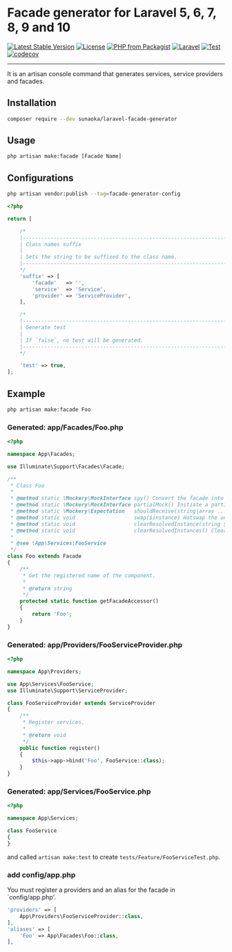 # Facade generator for Laravel 5, 6, 7, 8, 9 and 10

[![Latest Stable Version](https://poser.pugx.org/sunaoka/laravel-facade-generator/v/stable)](https://packagist.org/packages/sunaoka/laravel-facade-generator)
[![License](https://poser.pugx.org/sunaoka/laravel-facade-generator/license)](https://packagist.org/packages/sunaoka/laravel-facade-generator)
[![PHP from Packagist](https://img.shields.io/packagist/php-v/sunaoka/laravel-facade-generator)](composer.json)
[![Laravel](https://img.shields.io/badge/laravel-5.x%20%7C%206.x%20%7C%207.x%20%7C%208.x%20%7C%209.x%20%7C%2010.x-red)](https://laravel.com/)
[![Test](https://github.com/sunaoka/laravel-facade-generator/actions/workflows/test.yml/badge.svg)](https://github.com/sunaoka/laravel-facade-generator/actions/workflows/test.yml)
[![codecov](https://codecov.io/gh/sunaoka/laravel-facade-generator/branch/develop/graph/badge.svg)](https://codecov.io/gh/sunaoka/laravel-facade-generator)

----

It is an artisan console command that generates services, service providers and facades.

## Installation

```bash
composer require --dev sunaoka/laravel-facade-generator
```

## Usage

```bash
php artisan make:facade [Facade Name]
```

## Configurations

```bash
php artisan vendor:publish --tag=facade-generator-config
```

```php
<?php

return [

    /*
    |--------------------------------------------------------------------------
    | Class names suffix
    |
    | Sets the string to be suffixed to the class name.
    |--------------------------------------------------------------------------
    */
    'suffix' => [
        'facade'   => '',
        'service'  => 'Service',
        'provider' => 'ServiceProvider',
    ],

    /*
    |--------------------------------------------------------------------------
    | Generate test
    |
    | If `false`, no test will be generated.
    |--------------------------------------------------------------------------
    */

    'test' => true,
];
```

## Example

```bash
php artisan make:facade Foo
```

### Generated: app/Facades/Foo.php

```php
<?php

namespace App\Facades;

use Illuminate\Support\Facades\Facade;

/**
 * Class Foo
 *
 * @method static \Mockery\MockInterface spy() Convert the facade into a Mockery spy.
 * @method static \Mockery\MockInterface partialMock() Initiate a partial mock on the facade.
 * @method static \Mockery\Expectation   shouldReceive(string|array ...$methodNames) Initiate a mock expectation on the facade.
 * @method static void                   swap($instance) Hotswap the underlying instance behind the facade.
 * @method static void                   clearResolvedInstance(string $name) Clear a resolved facade instance.
 * @method static void                   clearResolvedInstances() Clear all of the resolved instances.
 * 
 * @see \App\Services\FooService
 */
class Foo extends Facade
{
    /**
     * Get the registered name of the component.
     *
     * @return string
     */
    protected static function getFacadeAccessor()
    {
        return 'Foo';
    }
}
```

### Generated: app/Providers/FooServiceProvider.php

```php
<?php

namespace App\Providers;

use App\Services\FooService;
use Illuminate\Support\ServiceProvider;

class FooServiceProvider extends ServiceProvider
{
    /**
     * Register services.
     *
     * @return void
     */
    public function register()
    {
        $this->app->bind('Foo', FooService::class);
    }
}
```

### Generated: app/Services/FooService.php

```php
<?php

namespace App\Services;

class FooService
{
}
```

and called `artisan make:test` to create `tests/Feature/FooServiceTest.php`.

### add config/app.php

You must register a providers and an alias for the facade in `config/app.php'.

```php
'providers' => [
    App\Providers\FooServiceProvider::class,
],
'aliases' => [
    'Foo' => App\Facades\Foo::class,
],
```
